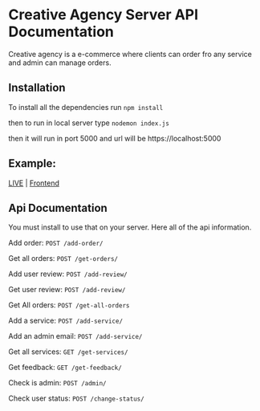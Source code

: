 # Creative Agency Server API Documentation

Creative agency is a e-commerce where clients can order fro any service and admin can manage orders.

## Installation

To install all the dependencies run `npm install`

then to run in local server type `nodemon index.js`

then it will run in port 5000 and url will be https://localhost:5000

## Example:

[LIVE](https://sleepy-everglades-05720.herokuapp.com/) | [Frontend](https://github.com/nokibrokes/creative-agency-frontend)

## Api Documentation

You must install to use that on your server. Here all of the api information.

Add order: `POST /add-order/`

Get all orders: `POST /get-orders/`

Add user review: `POST /add-review/`

Get user review: `POST /add-review/`

Get All orders: `POST /get-all-orders`

Add a service: `POST /add-service/`

Add an admin email: `POST /add-service/`

Get all services: `GET /get-services/`

Get feedback: `GET /get-feedback/`

Check is admin: `POST /admin/`

Check user status: `POST /change-status/`
